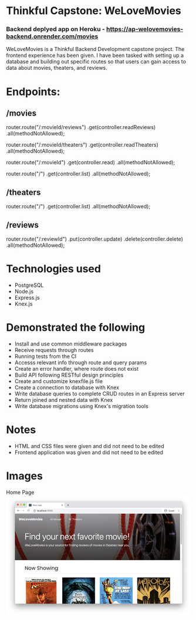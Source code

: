 # Thinkful Capstone: WeLoveMovies
### Backend deplyed app on Heroku - https://ap-welovemovies-backend.onrender.com/movies
WeLoveMovies is a Thinkful Backend Development capstone project.
The frontend experience has been given.
I have been tasked with setting up a database and building out specific routes so that users can gain access to data about movies, theaters, and reviews.

# Endpoints:

## /movies
router.route("/:movieId/reviews")
    .get(controller.readReviews)
    .all(methodNotAllowed);

router.route("/:movieId/theaters")
    .get(controller.readTheaters)
    .all(methodNotAllowed);

router.route("/:movieId")
    .get(controller.read)
    .all(methodNotAllowed);

router.route("/")
    .get(controller.list)
    .all(methodNotAllowed);

## /theaters
router.route("/")
    .get(controller.list)
    .all(methodNotAllowed);
    
## /reviews
 router.route("/:reviewId")
    .put(controller.update)
    .delete(controller.delete)
    .all(methodNotAllowed);

# Technologies used
- PostgreSQL
- Node.js
- Express.js
- Knex.js

# Demonstrated the following
- Install and use common middleware packages
- Receive requests through routes
- Running tests from the CI
- Accesss relevant info through route and query params
- Create an error handler, where route does not exist
- Build API following RESTful design principles
- Create and customize knexfile.js file
- Create a connection to database with Knex
- Write database queries to complete CRUD routes in an Express server
- Return joined and nested data with Knex
- Write database migrations using Knex's migration tools

# Notes
- HTML and CSS files were given and did not need to be edited
- Frontend application was given and did not need to be edited

# Images
Home Page
![This is an image](./images/home.png)

